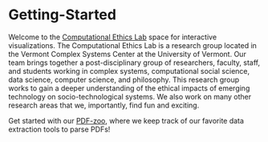 # Getting-Started

Welcome to the [Computational Ethics Lab](https://www.compethicslab.org/) space for interactive visualizations. The Computational Ethics Lab is a research group located in the Vermont Complex Systems Center at the University of Vermont. Our team brings together a post-disciplinary group of researchers, faculty, staff, and students working in complex systems, computational social science, data science, computer science, and philosophy. This research group works to gain a deeper understanding of the ethical impacts of emerging technology on socio-technological systems. We also work on many other research areas that we, importantly, find fun and exciting. 

Get started with our [PDF-zoo](./pdf-zoo.md), where we keep track of our favorite data extraction tools to parse PDFs!